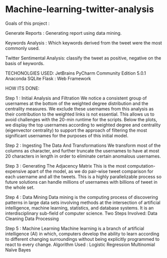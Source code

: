 # Machine-learning-twitter-analysis
Goals of this project : 

Generate Reports :
Generating report using data mining.

Keywords Analysis :
Which keywords derived from the tweet were the most commonly used.

Twitter Sentimental Analysis: 
classify the tweet as positive, negative on the basis of keywords.

TECHONOLGIES USED: 
JetBrains PyCharm Community Edition 5.0.1
Anaconda
SQLite
Flask : Web Framework

HOW ITS DONE:

Step 1 : Initial Analysis and Filtration
We notice a consistent group of usernames at the bottom of the weighted degree distribution and the centrality measures.
We exclude these usernames from this analysis as their contribution to the weighted links is not essential. This allows 
us to avoid challenges with the 20-min runtime for the scripts. Below the plots, we display the top usernames according 
to weighted degree and centrality (eigenvector centrality) to support the approach of filtering the most significant
usernames for the purposes of this initial model.

Step 2 : Ingesting The Data And Transformations
We transform most of the columns as character, and further truncate the usernames to have at most 20 characters in length
in order to eliminate certain anomalous usernames.  
      
Step 3 : Generating The Adjacency Matrix
This is the most computation-expensive apart of the model, as we do pair-wise tweet comparison for each username and all
the tweets. This is a highly parallelizable process so future solutions can handle millions of usernames with billions of 
tweet in the whole set.

Step 4 : Data Mining
Data mining is the computing process of discovering patterns in large data sets involving methods at the intersection of
artificial intelligence, machine learning, statistics, and database systems. It is an interdisciplinary sub-field of computer
science.
Two Steps Involved:
 Data Cleaning
 Data Processing
   
Step 5 : Machine Learning
Machine learning is a branch of artificial intelligence (AI) in which, computers develop the ability to learn according to different changing surroundings without being explicitly programmed to react to every change.
Algorithm Used :
 Logistic Regression 
 Multinomial Naïve Bayes
